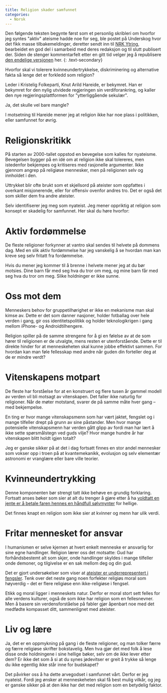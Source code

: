 ```yaml
---
title: Religion skader samfunnet
categories:
  - Norsk
---
```


Den følgende teksten begynte først som et personlig skribleri om
hvorfor jeg syntes "aktiv" ateisme hadde noe for seg, ble postet på Underskog
hvor det fikk masse tilbakemeldinger, deretter sendt inn til [NRK
Ytring](https://www.nrk.no/ytring/religion-skader-samfunnet-1.13885605),
bearbeidet en god del i samarbeid med deres redaksjon og til slutt
publisert der. Siden de stenger kommentarfelt etter en gitt tid velger jeg å
republisere [den endelige versjonen](https://www.nrk.no/ytring/religion-skader-samfunnet-1.13885605) her.
{: .text-secondary}

Hvorfor skal vi tolerere kvinneundertrykkelse, diskriminering og alternative fakta så lenge det er forkledd som religion?

<!-- more -->

Leder i Kristelig Folkeparti, Knut Arild Hareide, er bekymret. Han er bekymret for den nylig utvidede regjeringen sin verdiforankring, og kaller den nye regjeringsplattformen for "ytterliggående sekulær".

Ja, det skulle vel bare mangle?

I motsetning til Hareide mener jeg at religion ikke har noe plass i politikken, eller samfunnet for øvrig.

# Religionskritikk

På starten av 2000-tallet oppstod en bevegelse som kalles for nyateisme. Bevegelsen bygger på en idé om at religion ikke skal tolereres, men istedenfor bekjempes og kritiseres med rasjonelle argumenter. Ikke gjennom angrep på religiøse mennesker, men på religionen selv og innholdet i den.

Uttrykket blir ofte brukt som et skjellsord på ateister som oppfattes i overkant misjonerende, eller for offensiv ovenfor andres tro. Det er også det som skiller dem fra andre ateister.

Selv identifiserer jeg meg som nyateist. Jeg mener oppriktig at religion som konsept er skadelig for samfunnet. Her skal du høre hvorfor:

# Aktiv fordømmelse
De fleste religioner forkynner at vantro skal sendes til helvete på dommens dag. Med en slik aktiv fordømmelse har jeg vanskelig å se hvordan man kan kreve seg selv fritatt fra fordømmelse.

Hvis du mener jeg kommer til å brenne i helvete mener jeg at du bør motsies. Dine barn får med seg hva du tror om meg, og mine barn får med seg hva du tror om meg. Slike holdninger er ikke sunne.

# Oss mot dem

Menneskers behov for gruppetilhørighet er ikke en mekanisme man skal kimse av. Dette er det som danner nasjoner, holder fotballag over hele verden i gang, gir oss identitetspolitikk og holder teknologikrigen i gang mellom iPhone- og Androidtilhengere.

Religion spiller på de samme strengene for å gi en følelse av at de som hører til religionen er de utvalgte, mens resten er utenforstående. Dette er til direkte hinder for at menneskeheten skal kunne jobbe effektivt sammen. For hvordan kan man føle fellesskap med andre når guden din forteller deg at de er mindre verdt?

# Vitenskapens motpart

De fleste har forståelse for at en konstruert og flere tusen år gammel modell av verden vil bli motsagt av vitenskapen. Det faller ikke naturlig for religioner. Når de møter motstand, svarer de på samme måte hver gang – med bekjempelse.

En ting er hvor mange vitenskapsmenn som har vært jaktet, fengslet og i mange tilfeller drept på grunn av sine påstander. Men hvor mange potensielle vitenskapsmenn har verden gått glipp av fordi man har lært å ikke sette spørsmålstegn ved guds vilje? Hvor mange hundre år har vitenskapen blitt holdt igjen totalt?

Jeg er ganske sikker på at det i dag fortsatt finnes en stor andel mennesker som vokser opp i troen på at kvantemekanikk, evolusjon og selv elementær astronomi er vranglære eller bare ville teorier.

# Kvinneundertrykking

Denne komponenten bør strengt tatt ikke behøve en grundig forklaring. Fortsatt anses bøker som sier at alt du trenger å gjøre etter å ha [voldtatt en jente er å betale faren hennes en håndfull sølvmynter](http://www.bibel.no/Nettbibelen?parse=5+Mos+22%2c28-29) for hellige.

Det finnes knapt en religion som ikke sier at kvinner og menn har ulik verdi.

# Fritar mennesket for ansvar

I humanismen er selve kjernen at hvert enkelt menneske er ansvarlig for sine egne handlinger. Religion lærer oss det motsatte: Gud har forhåndsbestemt alt som skjer, onde handlinger skyldes i mange tilfeller onde demoner, og tilgivelse er en sak mellom deg og din gud.

Det er gjort undersøkelser som viser at [ateister er underrepresentert i fengsler](http://www.patheos.com/blogs/friendlyatheist/2013/07/16/what-percentage-of-prisoners-are-atheists-its-a-lot-smaller-than-we-ever-imagined/). Tenk over det neste gang noen forfekter religiøs moral som høyverdig – det er flere religiøse enn ikke-religiøse i fengsel.

Etikk og moral ligger i menneskets natur. Derfor er moral stort sett felles for alle verdens kulturer, også de som ikke har religion som en fellesnevner. Men å basere sin verdensforståelse på fabler gjør åpenbart noe med det medfødte kompasset ditt, sammenlignet med ateister.

# Liv og lære

Ja, det er en oppmykning på gang i de fleste religioner, og man tolker færre og færre religiøse skrifter bokstavelig. Men hva gjør det med folk å lese disse onde holdningene i sine hellige bøker, selv om de ikke lever etter dem? Er ikke det som å si at du synes jødevitser er greit å trykke så lenge du ikke egentlig ikke står inne for budskapet?

Det påvirker oss å ha dette arvegodset i samfunnet vårt. Derfor er jeg nyateist. Fordi jeg ønsker at menneskeheten skal få best mulig vilkår, og jeg er ganske sikker på at den ikke har det med religion som en betydelig faktor.
